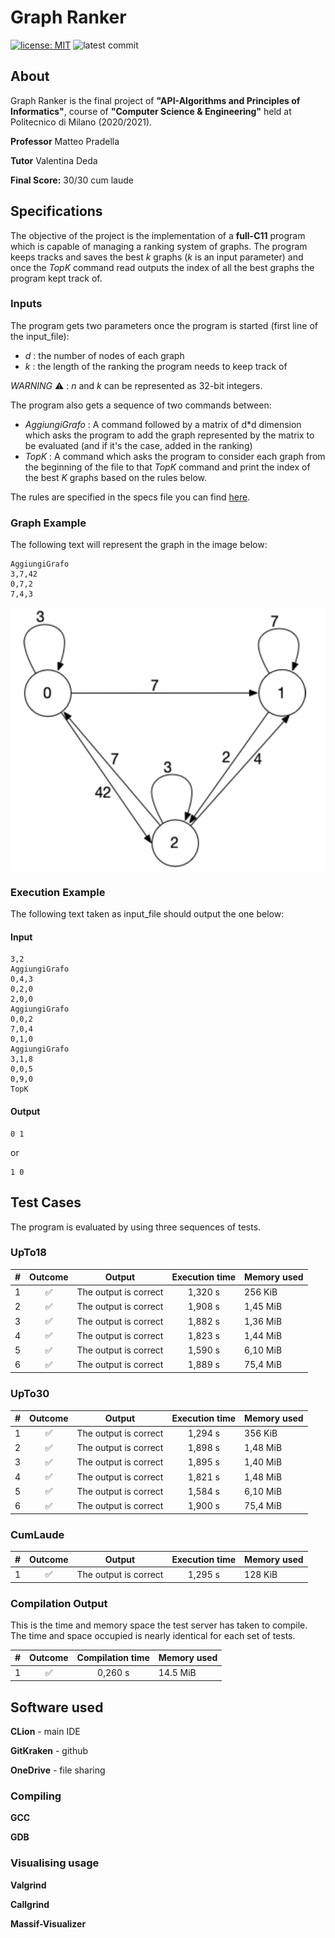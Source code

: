 # Graph Ranker

[![license: MIT][license-img]][license-link]
![latest commit](https://img.shields.io/github/last-commit/Silemo/api-2021-manfredi)


## About

Graph Ranker is the final project of **"API-Algorithms and Principles of Informatics"**, course of **"Computer Science & Engineering"** held at Politecnico di Milano (2020/2021).

**Professor** Matteo Pradella

**Tutor** Valentina Deda

**Final Score:** 30/30 cum laude

## Specifications

The objective of the project is the implementation of a **full-C11** program which is capable of managing
a ranking system of graphs. The program keeps tracks and saves the best *k* graphs (*k* is an input parameter) 
and once the *TopK* command read outputs the index of all the best graphs the program kept track of.

### Inputs

The program gets two parameters once the program is started (first line of the input_file):
* *d*  : the number of nodes of each graph
* *k*  : the length of the ranking the program needs to keep track of

*WARNING* :warning: : *n* and *k* can be represented as 32-bit integers.

The program also gets a sequence of two commands between:
* *AggiungiGrafo*  : A command followed by a matrix of d*d dimension which asks the program to add the 
                     graph represented by the matrix to be evaluated (and if it's the case, added in the ranking)
* *TopK*  : A command which asks the program to consider each graph from the beginning of the file to that 
            *TopK* command and print the index of the best *K* graphs based on the rules below.

The rules are specified in the specs file you can find [here][specs-link].

### Graph Example

The following text will represent the graph in the image below:
```
AggiungiGrafo
3,7,42
0,7,2
7,4,3
```

![i1][graph-img]

### Execution Example

The following text taken as input_file should output the one below:

#### Input
```
3,2
AggiungiGrafo
0,4,3
0,2,0
2,0,0
AggiungiGrafo
0,0,2
7,0,4
0,1,0
AggiungiGrafo
3,1,8
0,0,5
0,9,0
TopK
```

#### Output
```
0 1
```
or
```
1 0
```

## Test Cases

The program is evaluated by using three sequences of tests.

### UpTo18

| #   |      Outcome       |        Output         | Execution time | Memory used |
|:----|:------------------:|:---------------------:|:--------------:|:------------|
| 1   | :white_check_mark: | The output is correct |    1,320 s     | 256 KiB     |
| 2   | :white_check_mark: | The output is correct |    1,908 s     | 1,45 MiB    |
| 3   | :white_check_mark: | The output is correct |    1,882 s     | 1,36 MiB    |
| 4   | :white_check_mark: | The output is correct |    1,823 s     | 1,44 MiB    |
| 5   | :white_check_mark: | The output is correct |    1,590 s     | 6,10 MiB    |
| 6   | :white_check_mark:  | The output is correct |    1,889 s     | 75,4 MiB    |

### UpTo30

| #   |      Outcome       |        Output         | Execution time | Memory used |
|:----|:------------------:|:---------------------:|:--------------:|:------------|
| 1   | :white_check_mark: | The output is correct |    1,294 s     | 356 KiB     |
| 2   | :white_check_mark: | The output is correct |    1,898 s     | 1,48 MiB    |
| 3   | :white_check_mark: | The output is correct |    1,895 s     | 1,40 MiB    |
| 4   | :white_check_mark: | The output is correct |    1,821 s     | 1,48 MiB    |
| 5   | :white_check_mark: | The output is correct |    1,584 s     | 6,10 MiB    |
| 6   | :white_check_mark:  | The output is correct |    1,900 s     | 75,4 MiB    |

### CumLaude

| #   |      Outcome       |        Output         | Execution time | Memory used |
|:----|:------------------:|:---------------------:|:--------------:|:------------|
| 1   | :white_check_mark: | The output is correct |    1,295 s     | 128 KiB     |

### Compilation Output

This is the time and memory space the test server has taken to compile. 
The time and space occupied is nearly identical for each set of tests.

| #   |      Outcome       | Compilation time | Memory used |
|:----|:------------------:|:----------------:|:------------|
| 1   | :white_check_mark: |     0,260 s      | 14.5 MiB    |

## Software used

**CLion** - main IDE

**GitKraken** - github

**OneDrive** - file sharing

### Compiling

**GCC**

**GDB**

### Visualising usage

**Valgrind**

**Callgrind**

**Massif-Visualizer**

<!Links of the document-->
[license-img]: https://img.shields.io/badge/license-GPL--3.0-blue
[license-link]: https://github.com/Silemo/api-2021-manfredi/blob/master/LICENSE
[specs-link]: https://github.com/Silemo/api-2021-manfredi/tree/main/specs
[graph-img]: https://github.com/Silemo/api-2021-manfredi/blob/main/github/graph_example.png

